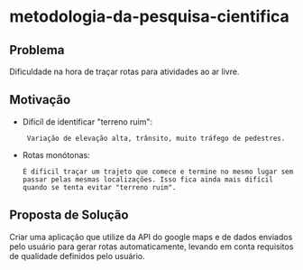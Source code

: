 # metodologia-da-pesquisa-cientifica

Problema
--------

  Dificuldade na hora de traçar rotas para atividades ao ar livre.

Motivação
---------

- Dificíl de identificar "terreno ruim":
       
       Variação de elevação alta, trânsito, muito tráfego de pedestres.
       
 - Rotas monótonas:

       É dificil traçar um trajeto que comece e termine no mesmo lugar sem passar pelas mesmas localizações. Isso fica ainda mais difícil quando se tenta evitar "terreno ruim".
  
Proposta de Solução
-------------------

  Criar uma aplicação que utilize da API do google maps e de dados enviados pelo usuário para gerar rotas automaticamente, levando em conta requisitos de qualidade definidos pelo usuário.
